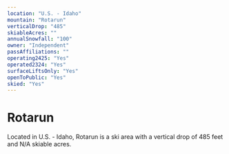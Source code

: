 ```yaml
---
location: "U.S. - Idaho"
mountain: "Rotarun"
verticalDrop: "485"
skiableAcres: ""
annualSnowfall: "100"
owner: "Independent"
passAffiliations: ""
operating2425: "Yes"
operated2324: "Yes"
surfaceLiftsOnly: "Yes"
openToPublic: "Yes"
skied: "Yes"
---
```


# Rotarun

Located in U.S. - Idaho, Rotarun is a ski area with a vertical drop of 485 feet and N/A skiable acres.